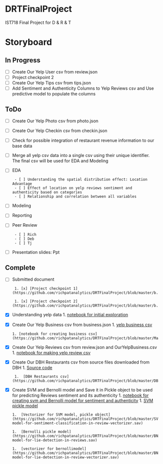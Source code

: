 # DRTFinalProject
IST718 Final Project for D &amp; R &amp; T
# Storyboard
## In Progress
- [ ] Create Our Yelp User csv from review.json
- [ ] Project checkpoint 2
- [ ] Create Our Yelp Tips csv from tips.json
- [ ] Add Sentiment and Authenticity Columns  to Yelp Reviews csv and Use predictive model to populate the columns

## ToDo
- [ ] Create Our Yelp Photo csv from photo.json
- [ ] Create Our Yelp Checkin csv from checkin.json
- [ ] Check for possible integration of restaurant revenue information to our base data
- [ ] Merge all yelp csv data into a single csv using their unique identifier. The final csv will  be used for EDA and Modeling
- [ ] EDA

       - [ ] Understanding the spatial distribution effect: Location Advantage 
       - [ ] Effect of location on yelp reviews sentiment and authenticity based on categories
       - [ ] Relationship and correlation between all variables
       
- [ ] Modeling
- [ ] Reporting
- [ ] Peer Review

       - [ ] Rich
       - [ ] Deb
       - [ ] Tj
       
- [ ] Presentation slides: Ppt
## Complete
- [ ] Submitted document

       1. [x] [Project checkpoint 1](https://github.com/richpatanalytics/DRTFinalProject/blob/master/b.2.1_41473_project_checkpoint_1_clean.pdf)
       
       1. [x] [Project checkpoint 2](https://github.com/richpatanalytics/DRTFinalProject/blob/master/b.4.1_41474_project_checkpoint_2_clean.pdf)
       
- [x] Understanding yelp data
      1. [notebook for initial exploration](https://github.com/richpatanalytics/DRTFinalProject/blob/master/DescribeYelpData.ipynb)
      
- [x] Create Our Yelp Business csv from business.json
      1. [yelp business csv](https://github.com/richpatanalytics/DRTFinalProject/blob/master/ouryelpbusinesses.csv)
      
      1. [notebook for creating business csv](https://github.com/richpatanalytics/DRTFinalProject/blob/master/MakeOurYelpBusinesses.ipynb)
       
- [x] Create Our Yelp Reviews csv from review.json and OurYelpBusiness.csv
       1. [notebook for making yelp review csv](https://github.com/richpatanalytics/DRTFinalProject/blob/master/MakeOurYelpReviews.ipynb)
       
- [x] Create Our DBH Restaurants csv from source files downloaded from DBH
       1.  [Source code](https://github.com/richpatanalytics/DRTFinalProject/blob/master/MakeOurDBHRestaurantData.rmd)
       
       1.  [DBH Restaurants csv](https://github.com/richpatanalytics/DRTFinalProject/blob/master/DBHRestaurants.csv)
       
- [x] Create SVM and Bernolli model and Save it in Pickle object to be used for predicting Reviews sentiment and its authenticity
      1.  [notebook for creating svm and Bernolli model for sentiment and authenticity](https://github.com/richpatanalytics/DRTFinalProject/blob/master/DRT_Reviews_Model_SVM_BNB.ipynb)
      1.  [SVM pickle model](https://github.com/richpatanalytics/DRTFinalProject/blob/master/SVM-model-for-sentiment-classification-in-reviews.sav)
      
      1.  [Vectorizer for SVM model, pickle object](https://github.com/richpatanalytics/DRTFinalProject/blob/master/SVM-model-for-sentiment-classification-in-review-vectorizer.sav)
      
      1.  [Bernolli pickle model](https://github.com/richpatanalytics/DRTFinalProject/blob/master/BNB-model-for-lie-detection-in-reviews.sav)
      
      1.  [vectorizer for bernollimodel](https://github.com/richpatanalytics/DRTFinalProject/blob/master/BNB-model-for-lie-detection-in-review-vectorizer.sav)
      
